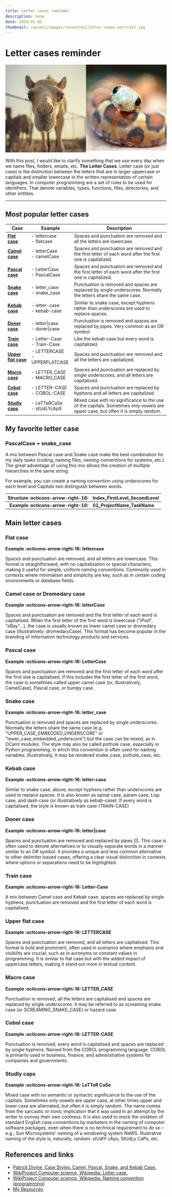 ```yaml
---
title: Letter cases reminder
description: none
date: 2019-01-01
thumbnail: /assets/images/resources/letter-cases-portrait.jpg
---
```


# Letter cases reminder

![Camel case, snake case and other popular letter cases](../../assets/images/resources/letter-cases-portrait.jpg)


With this post, I would like to clarify something that we use every day when we name files, folders, emails, etc. **The Letter Cases**. Letter case (or just case) is the distinction between the letters that are in larger uppercase or capitals and smaller lowercase in the written representation of certain languages. In computer programming are a set of rules to be used for identifiers. That denote variables, types, functions, files, directories, and other entities.

---

## Most popular letter cases

| Case           | Example                            | Description                                                                                  |
|----------------|------------------------------------|----------------------------------------------------------------------------------------------|
| [**Flat case**](#flat-case) | - lettercase<br>- flatcase         | Spaces and punctuation are removed and all the letters are lowercase.                        |
| [**Camel case**](#camel-case-or-dromedary-case)     | - letterCase<br>- camelCase        | Spaces and punctuation are removed and the first letter of each word after the first one is capitalized. |
| [**Pascal case**](#pascal-case)    | - LetterCase<br>- PascalCase       | Spaces and punctuation are removed and the first letter of each word after the first one is capitalized. |
| [**Snake case**](#snake-case)     | - letter_case<br>- snake_case      | Punctuation is removed and spaces are replaced by single underscores. Normally the letters share the same case. |
| [**Kebab case**](#kebab-case)     | - letter-case<br>- kebab-case      | Similar to snake case, except hyphens rather than underscores are used to replace spaces.    |
| [**Doner case**](#doner-case)     | - letter\|case<br>- doner\|case    | Punctuation is removed and spaces are replaced by pipes. Very common as an OR symbol.        |
| [**Train case**](#train-case) | - Letter-Case<br>- Train-Case      | Like the kebab case but every word is capitalized.                                           |
| [**Upper flat case**](#upper-flat-case) | - LETTERCASE<br>- UPPERFLATCASE    | Spaces and punctuation are removed and all the letters are capitalized.                      |
| [**Macro case**](#macro-case)     | - LETTER_CASE<br>- MACRO_CASE      | Spaces and punctuation are replaced by single underscores, and all letters are capitalized.  |
| [**Cobol case**](#cobol-case)    | - LETTER-CASE<br>- COBOL-CASE      | Spaces and punctuation are replaced by hyphens and all letters are capitalized.              |
| [**Studly caps**](#studly-caps)    | - LeTTeRCaSe<br>- stUdLYcApS       | Mixed case with no significance to the use of the capitals. Sometimes only vowels are upper case, but often it is simply random. |


## My favorite letter case

### PascalCase + snake_case

A mix between Pascal case and Snake case make the best combination for my daily tasks (coding, naming files, naming conventions for systems, etc.) The great advantage of using this mix allows the creation of multiple hierarchies in the same string.

For example, you can create a naming convention using underscores for each level and Capitals two distinguish between words.

| Structure :octicons-arrow-right-16: | Index_FirstLevel_SecondLevel |
|-:|-|
| **Example :octicons-arrow-right-16:** | **01_ProjectName_TaskName** |


## Main letter cases

### Flat case

**Example :octicons-arrow-right-16: lettercase**

Spaces and punctuation are removed, and all letters are lowercase. This format is straightforward, with no capitalization or special characters, making it useful for simple, uniform naming conventions. Commonly used in contexts where minimalism and simplicity are key, such as in certain coding environments or database fields.

### Camel case or Dromedary case

**Example :octicons-arrow-right-16: letterCase**

Spaces and punctuation are removed and the first letter of each word is capitalised. When the first letter of the first word is lowercase ("iPod", "eBay"...), the case is usually known as lower camel case or dromedary case (illustratively: dromedaryCase). This format has become popular in the branding of information technology products and services.

### Pascal case

**Example :octicons-arrow-right-16: LetterCase**

Spaces and punctuation are removed and the first letter of each word after the first one is capitalised. If this includes the first letter of the first word, the case is sometimes called upper camel case (or, illustratively, CamelCase), Pascal case, or bumpy case.

### Snake case

**Example :octicons-arrow-right-16: letter_case**

Punctuation is removed and spaces are replaced by single underscores. Normally the letters share the same case (e.g. "UPPER_CASE_EMBEDDED_UNDERSCORE" or "lower_case_embedded_underscore") but the case can be mixed, as in OCaml modules. The style may also be called pothole case, especially in Python programming, in which this convention is often used for naming variables. Illustratively, it may be rendered snake_case, pothole_case, etc.

### Kebab case

**Example :octicons-arrow-right-16: letter-case**

Similar to snake case, above, except hyphens rather than underscores are used to replace spaces. It is also known as spinal case, param case, Lisp case, and dash case (or illustratively as kebab-case). If every word is capitalised, the style is known as train case (TRAIN-CASE)

### Doner case

**Example :octicons-arrow-right-16: letter|case**

Spaces and punctuation are removed and replaced by pipes (|). This case is often used to denote alternatives or to visually separate words in a manner similar to an OR symbol. It provides a unique and less common alternative to other delimiter-based cases, offering a clear visual distinction in contexts where options or separations need to be highlighted.

### Train case

**Example :octicons-arrow-right-16: Letter-Case**

A mix between Camel case and Kebab case. spaces are replaced by single hyphens, punctuation are removed and the first letter of each word is capitalised.

### Upper flat case

**Example :octicons-arrow-right-16: LETTERCASE**

Spaces and punctuation are removed, and all letters are capitalized. This format is bold and prominent, often used in scenarios where emphasis and visibility are crucial, such as in acronyms or constant values in programming. It is similar to flat case but with the added impact of uppercase letters, making it stand out more in textual content.

### Macro case

**Example :octicons-arrow-right-16: LETTER_CASE**

Punctuation is removed, all the letters are capitalised and spaces are replaced by single underscores. It may be referred to as screaming snake case (or SCREAMING_SNAKE_CASE) or hazard case.

### Cobol case

**Example :octicons-arrow-right-16: LETTER-CASE**

Punctuation is removed, every word is capitalised and spaces are replaced by single hyphens. Named from the COBOL programming language. COBOL is primarily used in business, finance, and administrative systems for companies and governments.

### Studly caps

**Example :octicons-arrow-right-16: LeTTeR CaSe**

Mixed case with no semantic or syntactic significance to the use of the capitals. Sometimes only vowels are upper case, at other times upper and lower case are alternated, but often it is simply random. The name comes from the sarcastic or ironic implication that it was used in an attempt by the writer to convey their own coolness. It is also used to mock the violation of standard English case conventions by marketers in the naming of computer software packages, even when there is no technical requirement to do so – e.g., Sun Microsystems' naming of a windowing system NeWS. Illustrative naming of the style is, naturally, random: stUdlY cAps, StUdLy CaPs, etc.




## References and links
- <a class="red" href="https://medium.com/better-programming/string-case-styles-camel-pascal-snake-and-kebab-case-981407998841">Patrick Divine, Case Styles: Camel, Pascal, Snake, and Kebab Case.</a>
- <a class="red" href="https://en.wikipedia.org/wiki/Letter_case">WikiProject Computer science, Wikipedia. Letter case.</a>
- <a class="red" href="https://en.wikipedia.org/wiki/Naming_convention_(programming)">WikiProject Computer science, Wikipedia. Naming convention (programming)</a>
- <a class="red" href="https://carlosgrande.me/category/resources/">My Resources</a>
